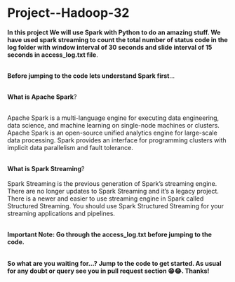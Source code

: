 # Project--Hadoop-32

<table>
  
**In this project We will use Spark with Python to do an amazing stuff. We have used spark streaming to count the total number of status code in the log folder with window interval of 30 seconds and slide interval of 15 seconds in access_log.txt file**.<br></br>

**Before jumping to the code lets understand Spark first**...<br></br>

**What is Apache Spark**?<br></br>

Apache Spark is a multi-language engine for executing data engineering, data science, and machine learning on single-node machines or clusters.
Apache Spark is an open-source unified analytics engine for large-scale data processing. Spark provides an interface for programming clusters with implicit data parallelism and fault tolerance.<br></br>

**What is Spark Streaming**?<br></br>
Spark Streaming is the previous generation of Spark’s streaming engine. There are no longer updates to Spark Streaming and it’s a legacy project. There is a newer and easier to use streaming engine in Spark called Structured Streaming. You should use Spark Structured Streaming for your streaming applications and pipelines.<br></br>



**Important Note: Go through the access_log.txt before jumping to the code.**

</table>

**So what are you waiting for...? Jump to the code to get started. As usual for any doubt or query see you in pull request section 😁😂. Thanks!**
